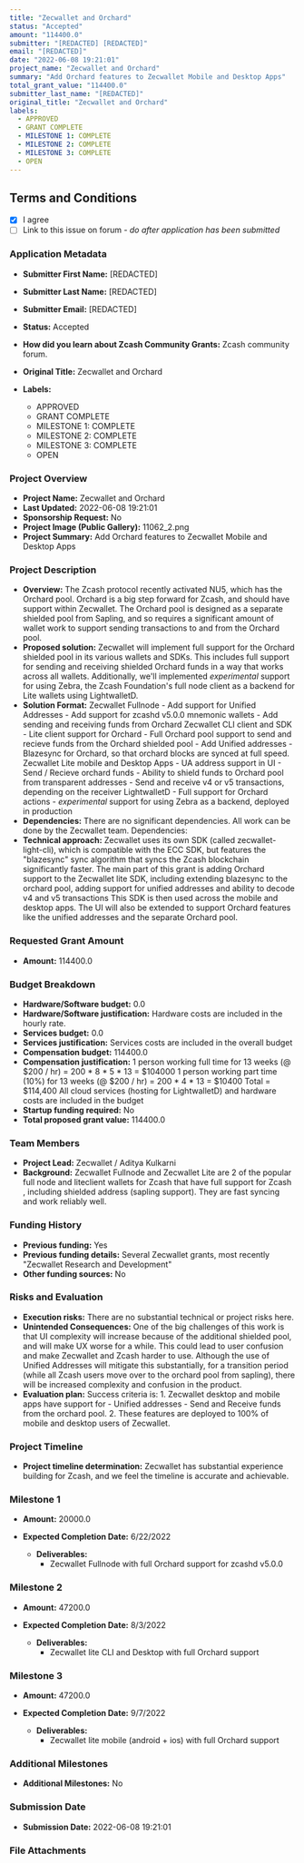 ```yaml
---
title: "Zecwallet and Orchard"
status: "Accepted"
amount: "114400.0"
submitter: "[REDACTED] [REDACTED]"
email: "[REDACTED]"
date: "2022-06-08 19:21:01"
project_name: "Zecwallet and Orchard"
summary: "Add Orchard features to Zecwallet Mobile and Desktop Apps"
total_grant_value: "114400.0"
submitter_last_name: "[REDACTED]"
original_title: "Zecwallet and Orchard"
labels:
  - APPROVED
  - GRANT COMPLETE
  - MILESTONE 1: COMPLETE
  - MILESTONE 2: COMPLETE
  - MILESTONE 3: COMPLETE
  - OPEN
---
```


## Terms and Conditions

- [X] I agree
- [ ] Link to this issue on forum - _do after application has been submitted_

### Application Metadata

- **Submitter First Name:**
  [REDACTED]
- **Submitter Last Name:**
  [REDACTED]
- **Submitter Email:**
  [REDACTED]
- **Status:**
  Accepted
- **How did you learn about Zcash Community Grants:**
  Zcash community forum.
- **Original Title:**
  Zecwallet and Orchard

- **Labels:**
  - APPROVED
  - GRANT COMPLETE
  - MILESTONE 1: COMPLETE
  - MILESTONE 2: COMPLETE
  - MILESTONE 3: COMPLETE
  - OPEN

### Project Overview

- **Project Name:**
  Zecwallet and Orchard
- **Last Updated:**
  2022-06-08 19:21:01
- **Sponsorship Request:**
  No
- **Project Image (Public Gallery):**
  11062_2.png
- **Project Summary:**
  Add Orchard features to Zecwallet Mobile and Desktop Apps

### Project Description

- **Overview:**
  The Zcash protocol recently activated NU5, which has the Orchard pool. Orchard is a big step forward for Zcash, and should have support within Zecwallet. The Orchard pool is designed as a separate shielded pool from Sapling, and so requires a significant amount of wallet work to support sending transactions to and from the Orchard pool.
- **Proposed solution:**
  Zecwallet will implement full support for the Orchard shielded pool in its various wallets and SDKs. This includes full support for sending and receiving shielded Orchard funds in a way that works across all wallets. Additionally, we'll implemented *experimental* support for using Zebra, the Zcash Foundation's full node client as a backend for Lite wallets using LightwalletD.
- **Solution Format:**
  Zecwallet Fullnode - Add support for Unified Addresses - Add support for zcashd v5.0.0 mnemonic wallets - Add sending and receiving funds from Orchard Zecwallet CLI client and SDK - Lite client support for Orchard - Full Orchard pool support to send and recieve funds from the Orchard shielded pool - Add Unified addresses - Blazesync for Orchard, so that orchard blocks are synced at full speed. Zecwallet Lite mobile and Desktop Apps - UA address support in UI - Send / Recieve orchard funds - Ability to shield funds to Orchard pool from transparent addresses - Send and receive v4 or v5 transactions, depending on the receiver LightwalletD - Full support for Orchard actions - *experimental* support for using Zebra as a backend, deployed in production
- **Dependencies:**
  There are no significant dependencies. All work can be done by the Zecwallet team. Dependencies:
- **Technical approach:**
  Zecwallet uses its own SDK (called zecwallet-light-cli), which is compatible with the ECC SDK, but features the "blazesync" sync algorithm that syncs the Zcash blockchain significantly faster. The main part of this grant is adding Orchard support to the Zecwallet lite SDK, including extending blazesync to the orchard pool, adding support for unified addresses and ability to decode v4 and v5 transactions This SDK is then used across the mobile and desktop apps. The UI will also be extended to support Orchard features like the unified addresses and the separate Orchard pool.

### Requested Grant Amount

- **Amount:**
  114400.0

### Budget Breakdown

- **Hardware/Software budget:**
  0.0
- **Hardware/Software justification:**
  Hardware costs are included in the hourly rate.
- **Services budget:**
  0.0
- **Services justification:**
  Services costs are included in the overall budget
- **Compensation budget:**
  114400.0
- **Compensation justification:**
  1 person working full time for 13 weeks (@ $200 / hr) = 200 * 8 * 5 * 13 = $104000 1 person working part time (10%) for 13 weeks (@ $200 / hr) = 200 * 4 * 13 = $10400 Total = $114,400 All cloud services (hosting for LightwalletD) and hardware costs are included in the budget
- **Startup funding required:**
  No
- **Total proposed grant value:**
  114400.0

### Team Members

- **Project Lead:**
  Zecwallet / Aditya Kulkarni
- **Background:**
  Zecwallet Fullnode and Zecwallet Lite are 2 of the popular full node and liteclient wallets for Zcash that have full support for Zcash , including shielded address (sapling support). They are fast syncing and work reliably well.

### Funding History

- **Previous funding:**
  Yes
- **Previous funding details:**
  Several Zecwallet grants, most recently "Zecwallet Research and Development"
- **Other funding sources:**
  No

### Risks and Evaluation

- **Execution risks:**
  There are no substantial technical or project risks here.
- **Unintended Consequences:**
  One of the big challenges of this work is that UI complexity will increase because of the additional shielded pool, and will make UX worse for a while. This could lead to user confusion and make Zecwallet and Zcash harder to use. Although the use of Unified Addresses will mitigate this substantially, for a transition period (while all Zcash users move over to the orchard pool from sapling), there will be increased complexity and confusion in the product.
- **Evaluation plan:**
  Success criteria is: 1. Zecwallet desktop and mobile apps have support for - Unified addresses - Send and Receive funds from the orchard pool. 2. These features are deployed to 100% of mobile and desktop users of Zecwallet.

### Project Timeline

- **Project timeline determination:**
  Zecwallet has substantial experience building for Zcash, and we feel the timeline is accurate and achievable.

### Milestone 1

- **Amount:**
  20000.0
- **Expected Completion Date:**
  6/22/2022

  - **Deliverables:**
    - Zecwallet Fullnode with full Orchard support for zcashd v5.0.0

### Milestone 2

- **Amount:**
  47200.0
- **Expected Completion Date:**
  8/3/2022

  - **Deliverables:**
    - Zecwallet lite CLI and Desktop with full Orchard support

### Milestone 3

- **Amount:**
  47200.0
- **Expected Completion Date:**
  9/7/2022

  - **Deliverables:**
    - Zecwallet lite mobile (android + ios) with full Orchard support

### Additional Milestones

- **Additional Milestones:**
  No

### Submission Date

- **Submission Date:**
  2022-06-08 19:21:01

### File Attachments


